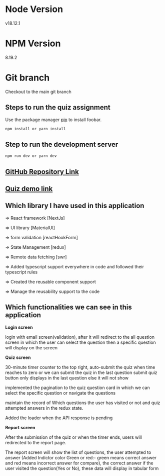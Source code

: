 # Node Version

v18.12.1

# NPM Version

8.19.2

# Git branch
Checkout to the main git branch

## Steps to run the quiz assignment

Use the package manager [pip](https://pip.pypa.io/en/stable/) to install foobar.

```bash
npm install or yarn install
```

## Step to run the development server

```bash
npm run dev or yarn dev
```
## [GitHub Repository Link](https://github.com/vishalanand1997/quiz-assignment.git)
## [Quiz demo link ](https://quiz-assignment-tan.vercel.app/)
## Which library I have used in this application

=> React framework [NextJs]

=> UI library [MaterialUI]

=> form validation [reactHookForm]

=> State Management [redux]

=> Remote data fetching [swr]

=> Added typescript support everywhere in code and followed their typescript rules

=> Created the reusable component support

=> Manage the reusability support to the code


## Which functionalities we can see in this application

**Login screen**

login with email screen(validation), after it will redirect to the all question screen in which the user can select the question then a specific question will display on the screen

**Quiz screen**

30-minute timer counter to the top right, auto-submit the quiz when time reaches to zero or we can submit the quiz in the last question submit quiz button only displays in the last question else it will not show

implemented the pagination to the quiz question card in which we can select the specific question or navigate the questions

maintain the record of Which questions the user has visited or not and quiz attempted answers in the redux state.

Added the loader when the API response is pending

**Report screen**

After the submission of the quiz or when the timer ends, users will redirected to the report page.

The report screen will show the list of questions, the user attempted to answer (Added Indictor color Green or red:- green means correct answer and red means incorrect answer for compare), the correct answer if the user visited the question(Yes or No), these data will display in tabular form 
